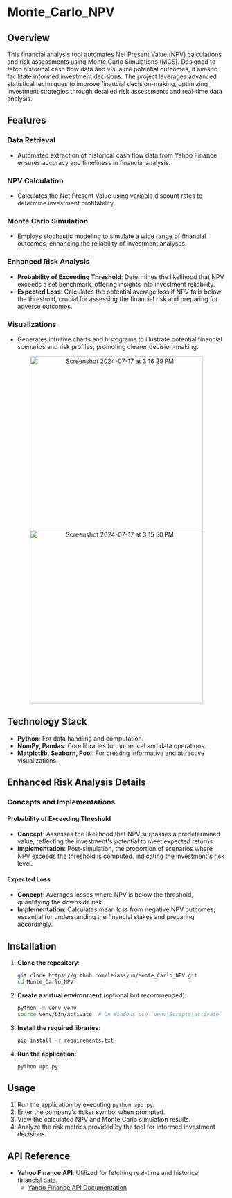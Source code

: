 # Monte_Carlo_NPV

## Overview
This financial analysis tool automates Net Present Value (NPV) calculations and risk assessments using Monte Carlo Simulations (MCS). Designed to fetch historical cash flow data and visualize potential outcomes, it aims to facilitate informed investment decisions. The project leverages advanced statistical techniques to improve financial decision-making, optimizing investment strategies through detailed risk assessments and real-time data analysis.

## Features
### Data Retrieval
- Automated extraction of historical cash flow data from Yahoo Finance ensures accuracy and timeliness in financial analysis.

### NPV Calculation
- Calculates the Net Present Value using variable discount rates to determine investment profitability.

### Monte Carlo Simulation
- Employs stochastic modeling to simulate a wide range of financial outcomes, enhancing the reliability of investment analyses.

### Enhanced Risk Analysis
- **Probability of Exceeding Threshold**: Determines the likelihood that NPV exceeds a set benchmark, offering insights into investment reliability.
- **Expected Loss**: Calculates the potential average loss if NPV falls below the threshold, crucial for assessing the financial risk and preparing for adverse outcomes.

### Visualizations
- Generates intuitive charts and histograms to illustrate potential financial scenarios and risk profiles, promoting clearer decision-making.
<p align="center">
 <img width="400" alt="Screenshot 2024-07-17 at 3 16 29 PM" src="https://github.com/user-attachments/assets/f5784f57-c17b-4fa8-a1ca-1fa62e7b385f">
 <img width="400" alt="Screenshot 2024-07-17 at 3 15 50 PM" src="https://github.com/user-attachments/assets/ef237613-1b4b-4c5f-9a82-11703bf17000">
</p>



## Technology Stack
- **Python**: For data handling and computation.
- **NumPy, Pandas**: Core libraries for numerical and data operations.
- **Matplotlib, Seaborn, Pool**: For creating informative and attractive visualizations.

## Enhanced Risk Analysis Details
### Concepts and Implementations
#### Probability of Exceeding Threshold
- **Concept**: Assesses the likelihood that NPV surpasses a predetermined value, reflecting the investment's potential to meet expected returns.
- **Implementation**: Post-simulation, the proportion of scenarios where NPV exceeds the threshold is computed, indicating the investment's risk level.

#### Expected Loss
- **Concept**: Averages losses where NPV is below the threshold, quantifying the downside risk.
- **Implementation**: Calculates mean loss from negative NPV outcomes, essential for understanding the financial stakes and preparing accordingly.

## Installation

1. **Clone the repository**:

    ```bash
    git clone https://github.com/leiassyun/Monte_Carlo_NPV.git
    cd Monte_Carlo_NPV
    ```

2. **Create a virtual environment** (optional but recommended):

    ```bash
    python -m venv venv
    source venv/bin/activate  # On Windows use `venv\Scripts\activate`
    ```

3. **Install the required libraries**:

    ```bash
    pip install -r requirements.txt
    ```

4. **Run the application**:

    ```bash
    python app.py
    ```

## Usage
1. Run the application by executing `python app.py`.
2. Enter the company's ticker symbol when prompted.
3. View the calculated NPV and Monte Carlo simulation results.
4. Analyze the risk metrics provided by the tool for informed investment decisions.

## API Reference
- **Yahoo Finance API**: Utilized for fetching real-time and historical financial data.
  - [Yahoo Finance API Documentation](https://pypi.org/project/yfinance/)
